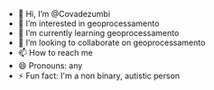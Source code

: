 - 👋 Hi, I’m @Covadezumbi
- 👀 I’m interested in geoprocessamento 
- 🌱 I’m currently learning geoprocessamento 
- 💞️ I’m looking to collaborate on geoprocessamento 
- 📫 How to reach me 
- 😄 Pronouns: any
- ⚡ Fun fact: I'm a non binary, autistic person 

<!---
Covadezumbi/Covadezumbi is a ✨ special ✨ repository because its `README.md` (this file) appears on your GitHub profile.
You can click the Preview link to take a look at your changes.
--->

